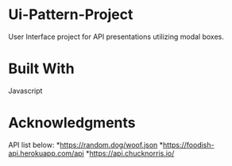 # Ui-Pattern-Project
User Interface project for API presentations utilizing modal boxes.

# Built With
Javascript


# Acknowledgments
API list below:
*https://random.dog/woof.json
*https://foodish-api.herokuapp.com/api
*https://api.chucknorris.io/
